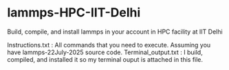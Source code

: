 # lammps-HPC-IIT-Delhi
Build, compile, and install lammps in your account in HPC facility at IIT Delhi 

Instructions.txt : All commands that you need to execute. Assuming you have lammps-22July-2025 source code.
Terminal_output.txt : I build, compiled, and installed it so my terminal ouput is attached in this file.
